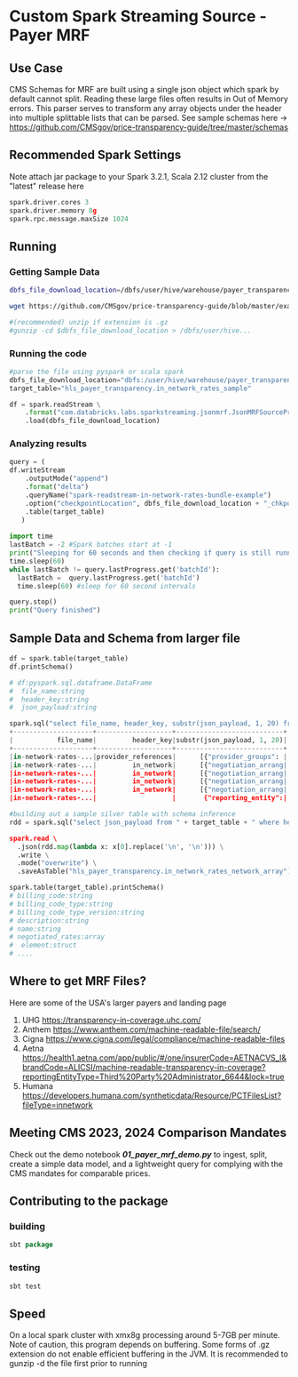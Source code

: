 # Custom Spark Streaming Source - Payer MRF

## Use Case 


CMS Schemas for MRF are built using a single json object which spark by default cannot split. Reading these large files often results in Out of Memory errors. This parser serves to transform any array objects under the header into multiple splittable lists that can be parsed. See sample schemas here ->  https://github.com/CMSgov/price-transparency-guide/tree/master/schemas




## Recommended Spark Settings

Note attach jar package to your Spark 3.2.1, Scala 2.12 cluster from the "latest" release here

``` python
spark.driver.cores 3
spark.driver.memory 8g
spark.rpc.message.maxSize 1024
```

## Running

### Getting Sample Data
``` bash
dbfs_file_download_location=/dbfs/user/hive/warehouse/payer_transparency.db/raw_files/in-network-rates-bundle-single-plan-sample.json

wget https://github.com/CMSgov/price-transparency-guide/blob/master/examples/in-network-rates/in-network-rates-bundle-single-plan-sample.json -O $dbfs_file_download_location

#(recommended) unzip if extension is .gz
#gunzip -cd $dbfs_file_download_location > /dbfs/user/hive...
```
### Running the code

```python
#parse the file using pyspark or scala spark
dbfs_file_download_location="dbfs:/user/hive/warehouse/payer_transparency.db/raw_files/in-network-rates-bundle-single-plan-sample.json"
target_table="hls_payer_transparency.in_network_rates_sample"

df = spark.readStream \
    .format("com.databricks.labs.sparkstreaming.jsonmrf.JsonMRFSourceProvider") \
    .load(dbfs_file_download_location)
```

### Analyzing results

```python 
query = (
df.writeStream 
    .outputMode("append") 
    .format("delta")
    .queryName("spark-readstream-in-network-rates-bundle-example")
    .option("checkpointLocation", dbfs_file_download_location + "_chkpoint_dir")
    .table(target_table)
   )
   
import time
lastBatch = -2 #Spark batches start at -1
print("Sleeping for 60 seconds and then checking if query is still running...")
time.sleep(60)
while lastBatch != query.lastProgress.get('batchId'):
  lastBatch =  query.lastProgress.get('batchId')
  time.sleep(60) #sleep for 60 second intervals

query.stop()    
print("Query finished")
``` 


## Sample Data and Schema from larger file

``` python
df = spark.table(target_table)
df.printSchema()

# df:pyspark.sql.dataframe.DataFrame
#  file_name:string
#  header_key:string
#  json_payload:string

spark.sql("select file_name, header_key, substr(json_payload, 1, 20) from " + target_table).show()
+--------------------+-------------------+---------------------------+
|           file_name|         header_key|substr(json_payload, 1, 20)|
+--------------------+-------------------+---------------------------+
|in-network-rates-...|provider_references|      [{"provider_groups": |
|in-network-rates-...|         in_network|      [{"negotiation_arrang|
|in-network-rates-...|         in_network|      [{"negotiation_arrang|
|in-network-rates-...|         in_network|      [{"negotiation_arrang|
|in-network-rates-...|         in_network|      [{"negotiation_arrang|
|in-network-rates-...|                   |       {"reporting_entity":|

#building out a sample silver table with schema inference
rdd = spark.sql("select json_payload from " + target_table + " where header_key='in_network').rdd.repartition(20)

spark.read \
  .json(rdd.map(lambda x: x[0].replace('\n', '\n'))) \
  .write \
  .mode("overwrite") \
  .saveAsTable("hls_payer_transparency.in_network_rates_network_array")

spark.table(target_table).printSchema()
# billing_code:string
# billing_code_type:string
# billing_code_type_version:string
# description:string
# name:string
# negotiated_rates:array
#  element:struct
# ....

```

## Where to get MRF Files? 

Here are some of the USA's larger payers and landing page
1. UHG https://transparency-in-coverage.uhc.com/
2. Anthem https://www.anthem.com/machine-readable-file/search/
3. Cigna https://www.cigna.com/legal/compliance/machine-readable-files
4. Aetna https://health1.aetna.com/app/public/#/one/insurerCode=AETNACVS_I&brandCode=ALICSI/machine-readable-transparency-in-coverage?reportingEntityType=Third%20Party%20Administrator_6644&lock=true
5. Humana https://developers.humana.com/syntheticdata/Resource/PCTFilesList?fileType=innetwork


## Meeting CMS 2023, 2024 Comparison Mandates
Check out the demo notebook ***01_payer_mrf_demo.py*** to ingest, split, create a simple data model, and a lightweight query for complying with the CMS mandates for comparable prices.

## Contributing to the package

### building
```scala
sbt package
```
### testing
```scala
sbt test
```

## Speed 

On a local spark cluster with xmx8g processing around 5-7GB per minute. Note of caution, this program depends on buffering. Some forms of .gz extension do not enable efficient buffering in the JVM. It is recommended to gunzip -d the file first prior to running

